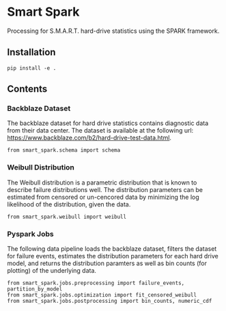 # Smart Spark

Processing for S.M.A.R.T. hard-drive statistics using the SPARK framework.

## Installation

```
pip install -e .
```

## Contents

### Backblaze Dataset

The backblaze dataset for hard drive statistics contains diagnostic data from their data center. The
dataset is available at the following url: <https://www.backblaze.com/b2/hard-drive-test-data.html>.

```
from smart_spark.schema import schema
```

### Weibull Distribution

The Weibull distribution is a parametric distribution that is known to describe failure
distributions well. The distribution parameters can be estimated from censored or un-cencored data by
minimizing the log likelihood of the distribution, given the data.

```
from smart_spark.weibull import weibull
```

### Pyspark Jobs

The following data pipeline loads the backblaze dataset, filters the dataset for failure events,
estimates the distribution parameters for each hard drive model, and returns the distribution paramters
as well as bin counts (for plotting) of the underlying data.

```
from smart_spark.jobs.preprocessing import failure_events, partition_by_model
from smart_spark.jobs.optimization import fit_censored_weibull
from smart_spark.jobs.postprocessing import bin_counts, numeric_cdf
```